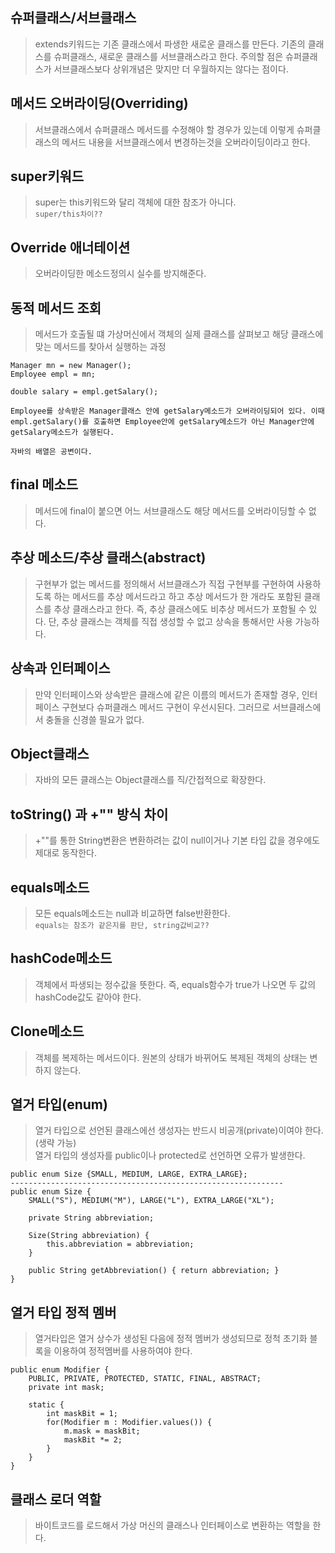 ## 슈퍼클래스/서브클래스
> extends키워드는 기존 클래스에서 파생한 새로운 클래스를 만든다. 기존의 클래스를 슈퍼클래스, 새로운 클래스를 서브클래스라고 한다. 주의할 점은 슈퍼클래스가 서브클래스보다 상위개념은 맞지만 더 우월하지는 않다는 점이다.

## 메서드 오버라이딩(Overriding)
> 서브클래스에서 슈퍼클래스 메서드를 수정해야 할 경우가 있는데 이렇게 슈퍼클래스의 메서드 내용을 서브클래스에서 변경하는것을 오버라이딩이라고 한다.

## super키워드
> super는 this키워드와 달리 객체에 대한 참조가 아니다.  
`super/this차이??`

## Override 애너테이션
> 오버라이딩한 메소드정의시 실수를 방지해준다.

## 동적 메서드 조회
> 메서드가 호출될 떄 가상머신에서 객체의 실제 클래스를 살펴보고 해당 클래스에 맞는 메서드를 찾아서 실행하는 과정
```
Manager mn = new Manager();
Employee empl = mn;  
  
double salary = empl.getSalary();
```
`Employee를 상속받은 Manager클래스 안에 getSalary메소드가 오버라이딩되어 있다. 이때 empl.getSalary()를 호출하면 Employee안에 getSalary메소드가 아닌 Manager안에 getSalary메소드가 실행된다.`
  
`자바의 배열은 공변이다.`

## final 메소드
> 메서드에 final이 붙으면 어느 서브클래스도 해당 메서드를 오버라이딩할 수 없다.

## 추상 메소드/추상 클래스(abstract)
> 구현부가 없는 메서드를 정의해서 서브클래스가 직접 구현부를 구현하여 사용하도록 하는 메서드를 추상 메서드라고 하고 추상 메서드가 한 개라도 포함된 클래스를 추상 클래스라고 한다. 즉, 추상 클래스에도 비추상 메서드가 포함될 수 있다. 단, 추상 클래스는 객체를 직접 생성할 수 없고 상속을 통해서만 사용 가능하다.

## 상속과 인터페이스
> 만약 인터페이스와 상속받은 클래스에 같은 이름의 메서드가 존재할 경우, 인터페이스 구현보다 슈퍼클래스 메서드 구현이 우선시된다. 그러므로 서브클래스에서 충돌을 신경쓸 필요가 없다.

## Object클래스
> 자바의 모든 클래스는 Object클래스를 직/간접적으로 확장한다.

## toString() 과 +"" 방식 차이
> +""를 통한 String변환은 변환하려는 값이 null이거나 기본 타입 값을 경우에도 제대로 동작한다.

## equals메소드
> 모든 equals메소드는 null과 비교하면 false반환한다.  
`equals는 참조가 같은지를 판단, string값비교??`

## hashCode메소드
> 객체에서 파생되는 정수값을 뜻한다. 즉, equals함수가 true가 나오면 두 값의 hashCode값도 같아야 한다.

## Clone메소드
> 객체를 복제하는 메서드이다. 원본의 상태가 바뀌어도 복제된 객체의 상태는 변하지 않는다.

## 열거 타입(enum)
> 열거 타입으로 선언된 클래스에선 생성자는 반드시 비공개(private)이여야 한다.(생략 가능)  
열거 타입의 생성자를 public이나 protected로 선언하면 오류가 발생한다.
```
public enum Size {SMALL, MEDIUM, LARGE, EXTRA_LARGE};  
-------------------------------------------------------------
public enum Size {
    SMALL("S"), MEDIUM("M"), LARGE("L"), EXTRA_LARGE("XL");
    
    private String abbreviation;
    
    Size(String abbreviation) {
        this.abbreviation = abbreviation;
    }
    
    public String getAbbreviation() { return abbreviation; }
}
```

## 열거 타입 정적 멤버
> 열거타입은 열거 상수가 생성된 다음에 정적 멤버가 생성되므로 정척 초기화 블록을 이용하여 정적멤버를 사용하여야 한다.
```
public enum Modifier {
    PUBLIC, PRIVATE, PROTECTED, STATIC, FINAL, ABSTRACT;
    private int mask;
    
    static {
        int maskBit = 1;
        for(Modifier m : Modifier.values()) {
            m.mask = maskBit;
            maskBit *= 2;
        }
    }
}
```

## 클래스 로더 역할
> 바이트코드를 로드해서 가상 머신의 클래스나 인터페이스로 변환하는 역할을 한다.

